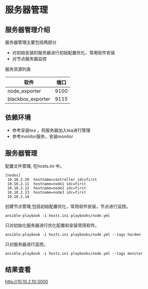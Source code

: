 # 服务器管理

## 服务器管理介绍

服务器管理主要包括两部分

- 对初始安装的服务器进行初始配置优化，常用软件安装
- 对节点服务器监控

服务资源列表

| 软件              | 端口 |
| ----------------- | ---- |
| node_exporter     | 9100 |
| blackbox_exporter | 9115 |

## 依赖环境

- 参考安装tea ，将服务器加入tea进行管理
- 参考monitor服务，安装monitor

## 服务器管理

配置文件管理, 在hosts.ini 中。

```
[nodes]
 10.10.2.10  hostname=controller idc=first
 10.10.2.11  hostname=node1 idc=first
 10.10.2.12  hostname=node2 idc=first
 10.10.2.13  hostname=node3 idc=first
 10.10.2.14  
```

创建节点管理,包括初始配置优化，常用软件安装，节点进行监控。

```
ansible-playbook -i hosts.ini playbooks/node.yml
```

只对初始化服务器进行优化配置和安装常用软件。

```
ansible-playbook -i hosts.ini playbooks/node.yml --tags harden
```

只对服务器进行监控。

```
ansible-playbook -i hosts.ini playbooks/node.yml --tags monitor
```

## 结果查看

http://10.10.2.10:3000